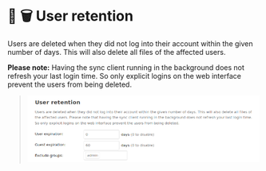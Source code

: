 # 👤 🗑 User retention

Users are deleted when they did not log into their account within the given number of days. This will also delete all files of the affected users.

**Please note:** Having the sync client running in the background does not refresh your last login time. So only explicit logins on the web interface prevent the users from being deleted.

> ![Screenshot of the admin settings](docs/screenshot.png)
